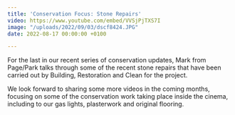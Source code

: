 ```yaml
---
title: 'Conservation Focus: Stone Repairs'
video: https://www.youtube.com/embed/VVSjPjTXS7I
image: "/uploads/2022/09/03/dscf8424.JPG"
date: 2022-08-17 00:00:00 +0100

---
```

For the last in our recent series of conservation updates, Mark from Page/Park talks through some of the recent stone repairs that have been carried out by Building, Restoration and Clean for the project.   
  
We look forward to sharing some more videos in the coming months, focusing on some of the conservation work taking place inside the cinema, including to our gas lights, plasterwork and original flooring.